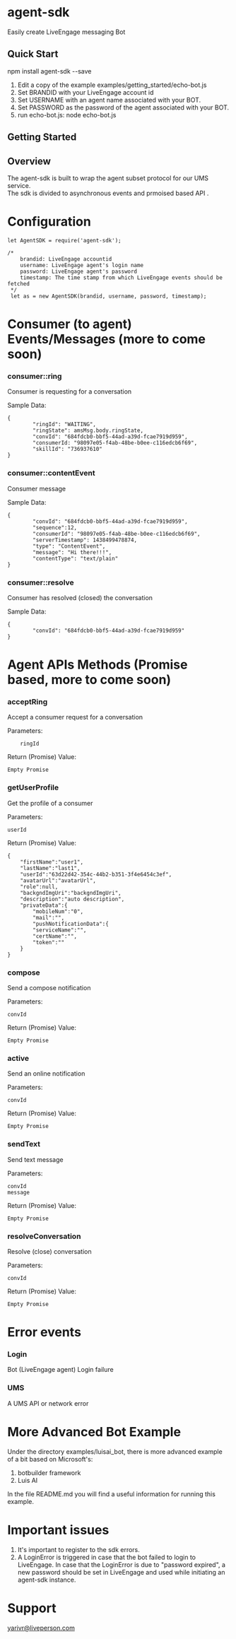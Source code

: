agent-sdk
=========
Easily create LiveEngage messaging Bot 

Quick Start
-----------
npm install agent-sdk --save

1. Edit a copy of the example examples/getting_started/echo-bot.js
2. Set BRANDID with your LiveEngage account id
3. Set USERNAME with an agent name associated with your BOT.
4. Set PASSWORD as the password of the agent associated with your BOT.
5. run echo-bot.js:
    node echo-bot.js

Getting Started
---------------
Overview
-------------
The agent-sdk is built to wrap the agent subset protocol for our UMS service.<br/>
The sdk is divided to asynchronous events and prmoised based API .<br/>
# Configuration
    let AgentSDK = require('agent-sdk');

    /*
        brandid: LiveEngage accountid
        username: LiveEngage agent's login name
        password: LiveEngage agent's password
        timestamp: The time stamp from which LiveEngage events should be fetched
     */
     let as = new AgentSDK(brandid, username, password, timestamp);


# Consumer (to agent) Events/Messages (more to come soon)
### consumer::ring
Consumer is requesting for a conversation

Sample Data:

    {
            "ringId": "WAITING",
            "ringState": amsMsg.body.ringState,
            "convId": "684fdcb0-bbf5-44ad-a39d-fcae7919d959",
            "consumerId: "98097e05-f4ab-48be-b0ee-c116edcb6f69",
            "skillId": "736937610"
    }

### consumer::contentEvent
Consumer message 

Sample Data:
    
    {
            "convId": "684fdcb0-bbf5-44ad-a39d-fcae7919d959",
            "sequence":12,
            "consumerId": "98097e05-f4ab-48be-b0ee-c116edcb6f69",
            "serverTimestamp": 1438499478874,
            "type": "ContentEvent",
            "message": "Hi there!!!",
            "contentType": "text/plain"
    }

### consumer::resolve
Consumer has resolved (closed) the conversation

Sample Data:
    
    {
            "convId": "684fdcb0-bbf5-44ad-a39d-fcae7919d959"
    }


# Agent APIs Methods (Promise based, more to come soon)
### acceptRing
Accept a consumer request for a conversation

Parameters:

        ringId 

Return (Promise) Value:

    Empty Promise

### getUserProfile
Get the profile of a consumer

Parameters:

    userId

Return (Promise) Value:
    
    {
        "firstName":"user1",
        "lastName":"last1",
        "userId":"63d22d42-354c-44b2-b351-3f4e6454c3ef",
        "avatarUrl":"avatarUrl",
        "role":null,
        "backgndImgUri":"backgndImgUri",
        "description":"auto description",
        "privateData":{
            "mobileNum":"0",
            "mail":"",
            "pushNotificationData":{
            "serviceName":"",
            "certName":"",
            "token":""
        }
    }
    
### compose
Send a compose notification

Parameters:

    convId
    
Return (Promise) Value:

    Empty Promise
        
### active
Send an online notification

Parameters:

    convId
    
Return (Promise) Value:

    Empty Promise
     
### sendText
Send text message
    
Parameters:

    convId
    message
           
Return (Promise) Value:

    Empty Promise           
  
### resolveConversation
Resolve (close) conversation
 
Parameters:

    convId 
    
Return (Promise) Value:

    Empty Promise    
    
# Error events
### Login
Bot (LiveEngage agent) Login failure 

### UMS
A UMS API or network error 


# More Advanced Bot Example
Under the directory examples/luisai_bot, there is more advanced example of a bit based on Microsoft's:
1. botbuilder framework 
2. Luis AI

In the file README.md you will find a useful information for running this example.

# Important issues
1. It's important to register to the sdk errors.
2. A LoginError is triggered in case that the bot failed to login to LiveEngage.
   In case that the LoginError is due to "password expired", a new password should
   be set in LiveEngage and used while initiating an agent-sdk instance.

# Support
yarivr@liveperson.com